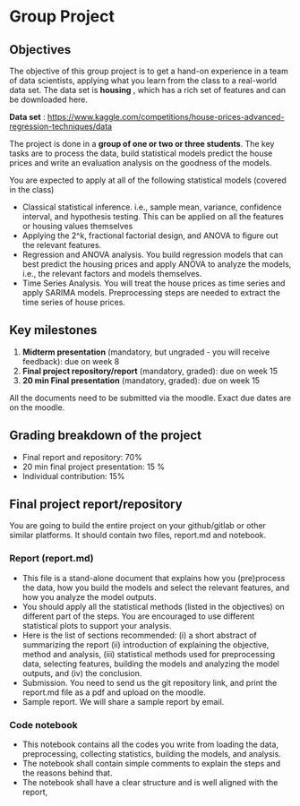 # Group Project
## Objectives


The objective of this group project is to get a hand-on experience in a team of data scientists, applying what you learn from the class to a real-world data set.  The data set is **housing** , which has a rich set of features and can be downloaded here.  

**Data set** : https://www.kaggle.com/competitions/house-prices-advanced-regression-techniques/data


The project is done in a **group of one or two or three students**. The key tasks are to process the data, build  statistical models predict the house prices and write an evaluation analysis on the goodness of the models.  

You are expected to apply at all of the following statistical models (covered in the class)
- Classical statistical inference. i.e., sample mean, variance, confidence interval, and hypothesis testing. This can be applied on all the features or housing values themselves 
- Applying the 2^k, fractional factorial design, and ANOVA to figure out the relevant features. 
- Regression and ANOVA analysis. You build regression models that can best predict the housing prices and apply ANOVA to analyze the models, i.e., the relevant factors and models themselves.
- Time Series Analysis. You will treat the house prices as time series and apply SARIMA models. Preprocessing steps are needed to extract the time series of house prices. 
  
## Key milestones



1. **Midterm presentation** (mandatory, but ungraded - you will receive feedback): due on week 8
2. **Final project repository/report** (mandatory, graded): due on week 15
3. **20 min Final presentation** (mandatory, graded): due on week 15

All the documents need to be submitted via the moodle. Exact due dates are on the moodle.

## Grading breakdown of the project

- Final report and repository: 70%
- 20 min final project presentation: 15 %
- Individual contribution: 15%



## Final project report/repository

You are going to build the entire project on your github/gitlab or other similar platforms. It should contain two files, report.md and notebook. 

### Report (report.md)

- This file is a stand-alone document that explains how you (pre)process the data, how you build the models and select the relevant features, and how you analyze the model outputs. 
- You should apply all the statistical methods (listed in the objectives) on different part of the steps. You are encouraged to use different statistical plots to support your analysis.  
- Here is the list of sections recommended: (i) a short abstract of summarizing the report (ii) introduction of explaining the objective, method and analysis, (iii) statistical methods used for preprocessing data, selecting features, building the models and analyzing the model outputs, and (iv) the conclusion.  
- Submission.  You need to send us the git repository link, and  print the report.md file as a pdf and upload on the moodle. 
- Sample report. We will share a sample report by email. 

### Code notebook

- This notebook contains all the codes you write from loading the data, preprocessing, collecting statistics, building the models, and analysis. 
- The notebook shall contain simple comments to explain the steps and the reasons behind that. 
- The notebook shall have a clear structure and is well aligned with the report,